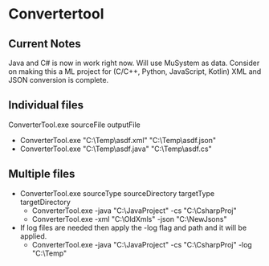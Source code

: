 # Convertertool

## Current Notes
Java and C# is now in work right now. Will use MuSystem as data.
Consider on making this a ML project for (C/C++, Python, JavaScript, Kotlin)
XML and JSON conversion is complete.

## Individual files
ConverterTool.exe sourceFile outputFile
- ConverterTool.exe "C:\Temp\asdf.xml" "C:\Temp\asdf.json"
- ConverterTool.exe "C:\Temp\asdf.java" "C:\Temp\asdf.cs"

## Multiple files
- ConverterTool.exe sourceType sourceDirectory targetType targetDirectory 
    - ConverterTool.exe -java "C:\JavaProject" -cs "C:\CsharpProj"
    - ConverterTool.exe -xml "C:\OldXmls" -json "C:\NewJsons"
- If log files are needed then apply the -log flag and path and it will be applied.
    - ConverterTool.exe -java "C:\JavaProject" -cs "C:\CsharpProj" -log "C:\Temp"

